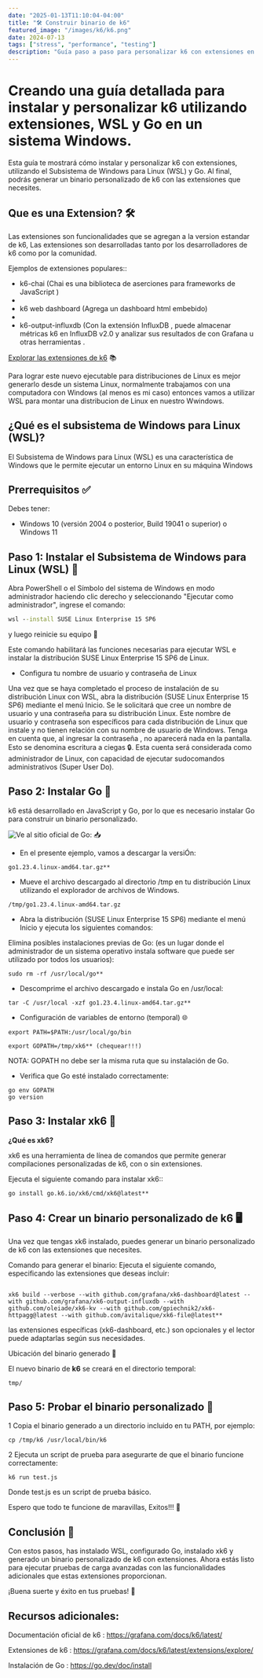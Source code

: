 ```yaml
---
date: "2025-01-13T11:10:04-04:00"
title: "🛠️ Construir binario de k6"
featured_image: "/images/k6/k6.png"
date: 2024-07-13
tags: ["stress", "performance", "testing"]
description: "Guía paso a paso para personalizar k6 con extensiones en WSL"
---
```


# Creando una guía detallada para instalar y personalizar k6 utilizando extensiones, WSL y Go en un sistema Windows.

Esta guía te mostrará cómo instalar y personalizar k6 con extensiones, utilizando el Subsistema de Windows para Linux (WSL) y Go. Al final, podrás generar un binario personalizado de k6 con las extensiones que necesites.

## Que es una Extension? 🛠️

Las extensiones son funcionalidades que se agregan a la version estandar de k6, Las extensiones son desarrolladas tanto por los desarrolladores de k6 como por la comunidad.

Ejemplos de extensiones populares::

- k6-chai (Chai es una biblioteca de aserciones para frameworks de JavaScript )
- 
- k6 web dashboard (Agrega un dashboard html embebido)
- 
- k6-output-influxdb (Con la extensión InfluxDB , puede almacenar métricas k6 en InfluxDB v2.0 y analizar sus resultados de con Grafana u otras herramientas .

[Explorar las extensiones de k6](https://grafana.com/docs/k6/latest/extensions/explore/) 📚

Para lograr este nuevo ejecutable para distribuciones de Linux es mejor generarlo desde un sistema Linux, normalmente trabajamos con una computadora con Windows (al menos es mi caso) entonces vamos a utilizar WSL para montar una distribucion de Linux en nuestro Wwindows.

## ¿Qué es el subsistema de Windows para Linux (WSL)?

El Subsistema de Windows para Linux (WSL) es una característica de Windows que le permite ejecutar un entorno Linux en su máquina Windows

## Prerrequisitos ✅

Debes tener:

- Windows 10 (versión 2004 o posterior, Build 19041 o superior) o Windows 11

## Paso 1: Instalar el Subsistema de Windows para Linux (WSL) 🐧

Abra PowerShell o el Símbolo del sistema de Windows en modo administrador haciendo clic derecho y seleccionando "Ejecutar como administrador", ingrese el comando:

```cmd
wsl --install SUSE Linux Enterprise 15 SP6
```
y luego reinicie su equipo 🔄

Este comando habilitará las funciones necesarias para ejecutar WSL e instalar la distribución SUSE Linux Enterprise 15 SP6 de Linux.

- Configura tu nombre de usuario y contraseña de Linux

Una vez que se haya completado el proceso de instalación de su distribución Linux con WSL, abra la distribución (SUSE Linux Enterprise 15 SP6) mediante el menú Inicio. Se le solicitará que cree un nombre de usuario y una contraseña para su distribución Linux.
Este nombre de usuario y contraseña son específicos para cada distribución de Linux que instale y no tienen relación con su nombre de usuario de Windows.
Tenga en cuenta que, al ingresar la contraseña , no aparecerá nada en la pantalla. Esto se denomina escritura a ciegas 🔒.
Esta cuenta será considerada como administrador de Linux, con capacidad de ejecutar sudocomandos administrativos (Super User Do).

## Paso 2: Instalar Go 🐹

k6 está desarrollado en JavaScript y Go, por lo que es necesario instalar Go para construir un binario personalizado.

![Ve al sitio oficial de Go:](https://go.dev/dl/) 📥

- En el presente ejemplo, vamos a descargar la versiÓn:
```linux
go1.23.4.linux-amd64.tar.gz**
```

- Mueve el archivo descargado al directorio /tmp en tu distribución Linux utilizando el explorador de archivos de Windows.

```linux
/tmp/go1.23.4.linux-amd64.tar.gz
```

- Abra la distribución (SUSE Linux Enterprise 15 SP6) mediante el menú Inicio y ejecuta los siguientes comandos:

Elimina posibles instalaciones previas de Go: (es un lugar donde el administrador de un sistema operativo instala software que puede ser utilizado por todos los usuarios):

```linux
sudo rm -rf /usr/local/go**
```

- Descomprime el archivo descargado e instala Go en /usr/local:

```linux
tar -C /usr/local -xzf go1.23.4.linux-amd64.tar.gz**
```

- Configuración de variables de entorno (temporal) 🌐

```linux
export PATH=$PATH:/usr/local/go/bin

export GOPATH=/tmp/xk6** (chequear!!!)
```

NOTA: GOPATH no debe ser la misma ruta que su instalación de Go. 

- Verifica que Go esté instalado correctamente:

```linux
go env GOPATH
go version
```

## Paso 3: Instalar xk6 🔧

**¿Qué es xk6?**

xk6 es una herramienta de línea de comandos que permite generar compilaciones personalizadas de k6, con o sin extensiones.

Ejecuta el siguiente comando para instalar xk6::

```linux
go install go.k6.io/xk6/cmd/xk6@latest**
```

## Paso 4: Crear un binario personalizado de k6 🖥️

Una vez que tengas xk6 instalado, puedes generar un binario personalizado de k6 con las extensiones que necesites.

Comando para generar el binario:
Ejecuta el siguiente comando, especificando las extensiones que deseas incluir:

```linux

xk6 build --verbose --with github.com/grafana/xk6-dashboard@latest --with github.com/grafana/xk6-output-influxdb --with github.com/oleiade/xk6-kv --with github.com/gpiechnik2/xk6-httpagg@latest --with github.com/avitalique/xk6-file@latest**

```
las extensiones específicas (xk6-dashboard, etc.) son opcionales y el lector puede adaptarlas según sus necesidades.

Ubicación del binario generado 📁

El nuevo binario de **k6** se creará en el directorio temporal:

```linux
tmp/
```

## Paso 5: Probar el binario personalizado 🧪

1 Copia el binario generado a un directorio incluido en tu PATH, por ejemplo:

```linux
cp /tmp/k6 /usr/local/bin/k6
```

2 Ejecuta un script de prueba para asegurarte de que el binario funcione correctamente:

```linux
k6 run test.js
```
Donde test.js es un script de prueba básico.

Espero que todo te funcione de maravillas, Exitos!!! 🤞

## Conclusión 🎉

Con estos pasos, has instalado WSL, configurado Go, instalado xk6 y generado un binario personalizado de k6 con extensiones. Ahora estás listo para ejecutar pruebas de carga avanzadas con las funcionalidades adicionales que estas extensiones proporcionan.

¡Buena suerte y éxito en tus pruebas! 🙏

## Recursos adicionales:

Documentación oficial de k6 : https://grafana.com/docs/k6/latest/

Extensiones de k6 : https://grafana.com/docs/k6/latest/extensions/explore/

Instalación de Go : https://go.dev/doc/install
